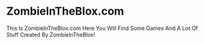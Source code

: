 # ZombieInTheBlox.com
This Is ZombieInTheBlox.com Here You Will Find Some Games And A Lot Of Stuff Created By ZombieInTheBlox!
